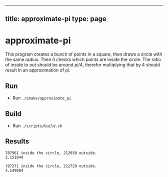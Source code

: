 
---
title: approximate-pi
type: page
---
# approximate-pi
This program creates a bunch of points in a square, then draws a circle with the same radius. Then it checks which points are inside the circle. The ratio of inside to out should be around pi/4, therefor multiplying that by 4 should result in an approximation of pi.

## Run
- Run `./cmake/approximate_pi`

## Build
- Run `./scripts/build.sh`

## Results
```
787961 inside the circle, 212039 outside.
3.151844

787271 inside the circle, 212729 outside.
3.149084
```

